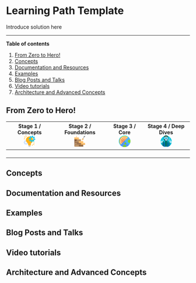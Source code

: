 # Learning Path Template

Introduce solution here

-----------------
**Table of contents**
1. [From Zero to Hero!](#from-zero-to-hero)
2. [Concepts](#concepts)
3. [Documentation and Resources](#documentation-and-resources)
4. [Examples](#examples)
5. [Blog Posts and Talks](#blog-posts-and-talks)
6. [Video tutorials](#video-tutorials)
7. [Architecture and Advanced Concepts](#architecture-and-advanced-concepts)

## From Zero to Hero! <a name="from-zero-to-hero"></a>

<table>
   <thead>
       <tr>
           <th style="text-align: center; vertical-align: middle;">Stage 1 / Concepts <br /><img src="/learn/data/learning-path-icon-stage1.png" /></th>
           <th style="text-align: center; vertical-align: middle;">Stage 2 / Foundations <br /><img src="/learn/data/learning-path-icon-stage2.png" /></th>
           <th style="text-align: center; vertical-align: middle;">Stage 3 / Core <br /><img src="/learn/data/learning-path-icon-stage3.png" /></th>
           <th style="text-align: center; vertical-align: middle;">Stage 4 / Deep Dives <br /><img src="/learn/data/learning-path-icon-stage4.png" /></th>
       </tr>
   </thead>

   <tbody>
       <tr>
           <td><a href="" target="_blank"></a></td>
           <td><a href="" target="_blank"></a></td>
           <td><a href="" target="_blank"></a></td>
           <td><a href="" target="_blank"></a></td>
       </tr>
       <tr>
           <td><a href="" target="_blank"></a></td>
           <td><a href="" target="_blank"></a></td>
           <td><a href="" target="_blank"></a></td>
           <td><a href="" target="_blank"></a></td>
       </tr>
       <tr>
           <td><a href="" target="_blank"></a></td>
           <td><a href="" target="_blank"></a></td>
           <td><a href="" target="_blank"></a></td>
           <td><a href="" target="_blank"></a></td>
       </tr>
       <tr>
           <td><a href="" target="_blank"></a></td>
           <td><a href="" target="_blank"></a></td>
           <td><a href="" target="_blank"></a></td>
           <td><a href="" target="_blank"></a></td>
       </tr>                  
   </tbody>
</table>

## Concepts

## Documentation and Resources

## Examples

## Blog Posts and Talks

## Video tutorials

## Architecture and Advanced Concepts
